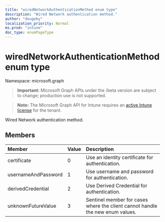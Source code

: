 ```yaml
---
title: "wiredNetworkAuthenticationMethod enum type"
description: "Wired Network authentication method."
author: "dougeby"
localization_priority: Normal
ms.prod: "intune"
doc_type: enumPageType
---
```


# wiredNetworkAuthenticationMethod enum type

Namespace: microsoft.graph

> **Important:** Microsoft Graph APIs under the /beta version are subject to change; production use is not supported.

> **Note:** The Microsoft Graph API for Intune requires an [active Intune license](https://go.microsoft.com/fwlink/?linkid=839381) for the tenant.

Wired Network authentication method.

## Members
|Member|Value|Description|
|:---|:---|:---|
|certificate|0|Use an identity certificate for authentication.|
|usernameAndPassword|1|Use username and password for authentication.|
|derivedCredential|2|Use Derived Credential for authentication.|
|unknownFutureValue|3|Sentinel member for cases where the client cannot handle the new enum values.|






